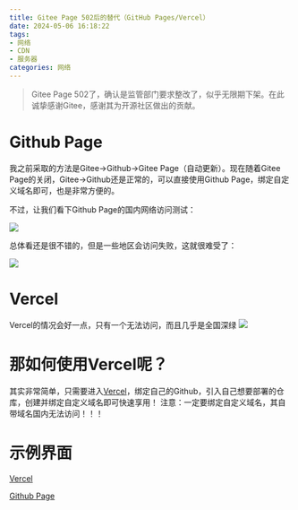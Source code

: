 ```yaml
---
title: Gitee Page 502后的替代（GitHub Pages/Vercel）
date: 2024-05-06 16:18:22
tags:
- 网络
- CDN
- 服务器
categories: 网络
---
```

> Gitee Page 502了，确认是监管部门要求整改了，似乎无限期下架。在此诚挚感谢Gitee，感谢其为开源社区做出的贡献。

# Github Page
我之前采取的方法是Gitee->Github->Gitee Page（自动更新）。现在随着Gitee Page的关闭，Gitee->Github还是正常的，可以直接使用Github Page，绑定自定义域名即可，也是非常方便的。

不过，让我们看下Github Page的国内网络访问测试：

![](https://picx.zhimg.com/80/v2-cc6fcdacad3214cd65203a4af6a4aa9a_1440w.png)

总体看还是很不错的，但是一些地区会访问失败，这就很难受了：

![](https://pic6.zhimg.com/80/v2-85f8b2c9f48ab4d3d7ea97f51ea2010a_1440w.png)

# Vercel
Vercel的情况会好一点，只有一个无法访问，而且几乎是全国深绿
![](https://picx.zhimg.com/80/v2-1c1c7135ff575dd8ecf5e0e7aa44a535_1440w.png)

# 那如何使用Vercel呢？
其实非常简单，只需要进入[Vercel](https://vercel.com/)，绑定自己的Github，引入自己想要部署的仓库，创建并绑定自定义域名即可快速享用！
注意：一定要绑定自定义域名，其自带域名国内无法访问！！！

# 示例界面
[Vercel](https://mc.ecustvr.top/)

[Github Page](https://mc6.ecustvr.top/)